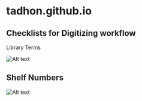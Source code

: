 # tadhon.github.io

## Checklists for Digitizing workflow

Library Terms

![Alt text](relative/path/to/image.png)

## Shelf Numbers

![Alt text](relative/path/to/image.png)


